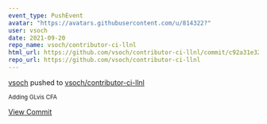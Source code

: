 ```yaml
---
event_type: PushEvent
avatar: "https://avatars.githubusercontent.com/u/814322?"
user: vsoch
date: 2021-09-20
repo_name: vsoch/contributor-ci-llnl
html_url: https://github.com/vsoch/contributor-ci-llnl/commit/c92a31e32401ef96e09642fe7411f89da5c77d94
repo_url: https://github.com/vsoch/contributor-ci-llnl
---
```


<a href='https://github.com/vsoch' target='_blank'>vsoch</a> pushed to <a href='https://github.com/vsoch/contributor-ci-llnl' target='_blank'>vsoch/contributor-ci-llnl</a>

<small>Adding GLvis CFA</small>

<a href='https://github.com/vsoch/contributor-ci-llnl/commit/c92a31e32401ef96e09642fe7411f89da5c77d94' target='_blank'>View Commit</a>